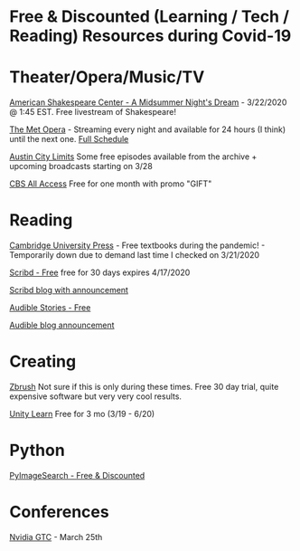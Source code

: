 # Free & Discounted (Learning / Tech / Reading) Resources during Covid-19

# Theater/Opera/Music/TV

[American Shakespeare Center - A Midsummer Night's Dream](https://www.facebook.com/americanshakespearecenter/photos/a.217320848346/10157665426288347/) - 3/22/2020 @ 1:45 EST.  Free livestream of Shakespeare!

[The Met Opera](https://www.metopera.org/) - Streaming every night and available for 24 hours (I think) until the next one.  [Full Schedule](https://www.metopera.org/user-information/nightly-met-opera-streams/)

[Austin City Limits](
https://acltv.com/2020/03/23/shelter-at-home-with-streaming-episodes-of-austin-city-limits/) Some free episodes available from the archive + upcoming broadcasts starting on 3/28

[CBS All Access](https://www.cbsnews.com/news/sir-patrick-stewart-announces-free-month-cbs-all-access-star-trek-picard-finale/) Free for one month with promo "GIFT"

# Reading

[Cambridge University Press](https://www.cambridge.org/core/what-we-publish/textbooks) - Free textbooks during the pandemic! - Temporarily down due to demand last time I checked on 3/21/2020

[Scribd - Free](https://www.scribd.com/readfree?utm_source=readfree) free for 30 days expires 4/17/2020

[Scribd blog with announcement](https://blog.scribd.com/home/2020/3/17/a-letter-from-the-scribd-ceo-to-our-community)

[Audible Stories - Free](https://stories.audible.com/start-listen)

[Audible blog announcement](https://www.audible.com/about/newsroom/stories-help-audible-stories-lets-anyone-anywhere-listen-for-free/)

# Creating

[Zbrush](https://pixologic.com/zbrush/trial/) Not sure if this is only during these times.  Free 30 day trial, quite expensive software but very very cool results.

[Unity Learn](https://unity.com/products/learn-premium) Free for 3 mo (3/19 - 6/20)

# Python

[PyImageSearch - Free & Discounted](https://www.pyimagesearch.com/2020/03/17/i-want-to-help-you-the-best-i-can-during-covid-19/)

# Conferences

[Nvidia GTC](https://www.nvidia.com/en-us/gtc/)  - March 25th
